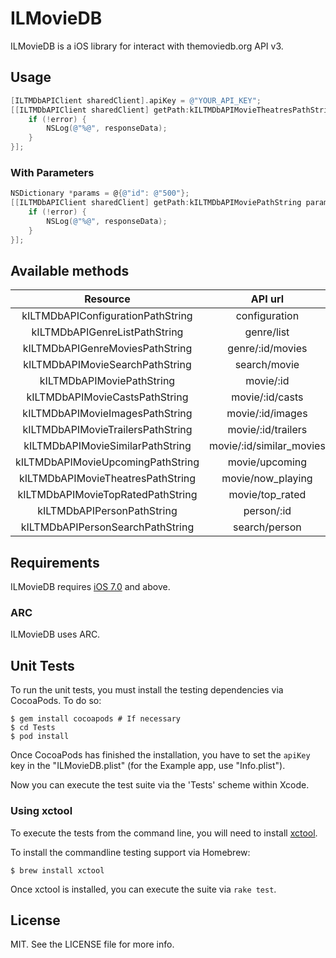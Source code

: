 # ILMovieDB

ILMovieDB is a iOS library for interact with themoviedb.org API v3.

## Usage

```objective-c
[ILTMDbAPIClient sharedClient].apiKey = @"YOUR_API_KEY";
[[ILTMDbAPIClient sharedClient] getPath:kILTMDbAPIMovieTheatresPathString parameters:nil block:^(id responseData, NSError *error) {
    if (!error) {
        NSLog(@"%@", responseData);
    }
}];
```

### With Parameters

```objective-c
NSDictionary *params = @{@"id": @"500"};
[[ILTMDbAPIClient sharedClient] getPath:kILTMDbAPIMoviePathString parameters:params block:^(id responseData, NSError *error) {
    if (!error) {
        NSLog(@"%@", responseData);
    }
}];
```

## Available methods

| Resource | API url |
|:-----------:|:------------:|
| kILTMDbAPIConfigurationPathString | configuration |
| kILTMDbAPIGenreListPathString | genre/list |
| kILTMDbAPIGenreMoviesPathString | genre/:id/movies |
| kILTMDbAPIMovieSearchPathString | search/movie |
| kILTMDbAPIMoviePathString | movie/:id |
| kILTMDbAPIMovieCastsPathString | movie/:id/casts |
| kILTMDbAPIMovieImagesPathString | movie/:id/images |
| kILTMDbAPIMovieTrailersPathString | movie/:id/trailers |
| kILTMDbAPIMovieSimilarPathString | movie/:id/similar_movies |
| kILTMDbAPIMovieUpcomingPathString | movie/upcoming |
| kILTMDbAPIMovieTheatresPathString | movie/now_playing |
| kILTMDbAPIMovieTopRatedPathString | movie/top_rated |
| kILTMDbAPIPersonPathString | person/:id |
| kILTMDbAPIPersonSearchPathString | search/person |

## Requirements

ILMovieDB requires [iOS 7.0](https://developer.apple.com/library/ios/releasenotes/General/WhatsNewIniOS/Articles/iOS7.html) and above.

### ARC

ILMovieDB uses ARC.

## Unit Tests

To run the unit tests, you must install the testing dependencies via CocoaPods. To do so:

    $ gem install cocoapods # If necessary
    $ cd Tests
    $ pod install

Once CocoaPods has finished the installation, you have to set the `apiKey` key in the "ILMovieDB.plist" (for the Example app, use "Info.plist").

Now you can execute the test suite via the 'Tests' scheme within Xcode.

### Using xctool

To execute the tests from the command line, you will need to install [xctool](https://github.com/facebook/xctool).

To install the commandline testing support via Homebrew:

    $ brew install xctool

Once xctool is installed, you can execute the suite via `rake test`.

## License

MIT. See the LICENSE file for more info.
